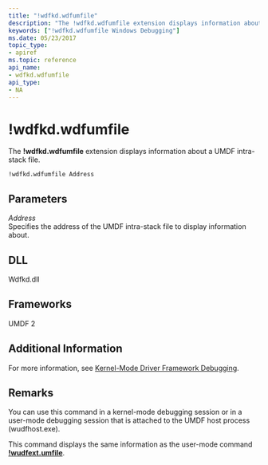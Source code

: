 ```yaml
---
title: "!wdfkd.wdfumfile"
description: "The !wdfkd.wdfumfile extension displays information about a UMDF intra-stack file."
keywords: ["!wdfkd.wdfumfile Windows Debugging"]
ms.date: 05/23/2017
topic_type:
- apiref
ms.topic: reference
api_name:
- wdfkd.wdfumfile
api_type:
- NA
---
```


# !wdfkd.wdfumfile

The **!wdfkd.wdfumfile** extension displays information about a UMDF intra-stack file.

```dbgcmd
!wdfkd.wdfumfile Address 
```

## Parameters

<span id="_______Address______"></span><span id="_______address______"></span><span id="_______ADDRESS______"></span> *Address*   
Specifies the address of the UMDF intra-stack file to display information about.

## DLL

Wdfkd.dll

## Frameworks

UMDF 2

## Additional Information

For more information, see [Kernel-Mode Driver Framework Debugging](../debugger/kernel-mode-driver-framework-debugging.md).

## Remarks

You can use this command in a kernel-mode debugging session or in a user-mode debugging session that is attached to the UMDF host process (wudfhost.exe).

This command displays the same information as the user-mode command [**!wudfext.umfile**](-wudfext-umfile.md).
